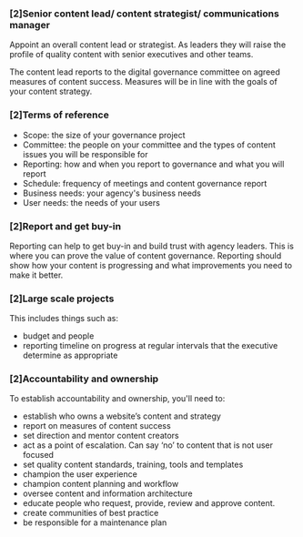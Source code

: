 ### [2]Senior content lead/ content strategist/ communications manager

Appoint an overall content lead or strategist. As leaders they will raise the profile of quality content with senior executives and other teams.

The content lead reports to the digital governance committee on agreed measures of content success. Measures will be in line with the goals of your content strategy.

### [2]Terms of reference
- Scope: the size of your governance project
- Committee: the people on your committee and the types of content issues you will be responsible for
- Reporting: how and when you report to governance and what you will report
- Schedule: frequency of meetings and content governance report
- Business needs: your agency's business needs
- User needs: the needs of your users

### [2]Report and get buy-in
Reporting can help to get buy-in and build trust with agency leaders. This is where you can prove the value of content governance. Reporting should show how your content is progressing and what improvements you need to make it better.

### [2]Large scale projects
This includes things such as: 
- budget and people
- reporting timeline on progress at regular intervals that the executive determine as appropriate

### [2]Accountability and ownership
To establish accountability and ownership, you'll need to:
- establish who owns a website’s content and strategy
- report on measures of content success
- set direction and mentor content creators
- act as a point of escalation. Can say ‘no’ to content that is not user focused
- set quality content standards, training, tools and templates
- champion the user experience
- champion content planning and workflow
- oversee content and information architecture
- educate people who request, provide, review and approve content. 
- create communities of best practice
- be responsible for a maintenance plan
